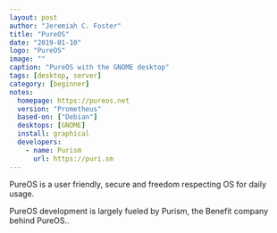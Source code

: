 ```yaml
---
layout: post
author: "Jeremiah C. Foster"
title: "PureOS"
date: "2019-01-10"
logo: "PureOS"
image: ""
caption: "PureOS with the GNOME desktop"
tags: [desktop, server]
category: [beginner]
notes:
  homepage: https://pureos.net
  version: "Prometheus"
  based-on: ["Debian"]
  desktops: [GNOME]
  install: graphical
  developers:
    - name: Purism
      url: https://puri.sm
---
```

PureOS is a user friendly, secure and freedom respecting OS for daily usage.

PureOS development is largely fueled by Purism, the Benefit company behind PureOS..
